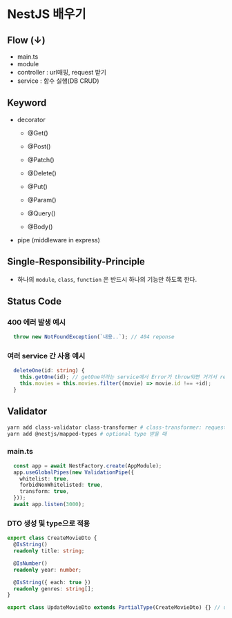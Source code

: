 # NestJS 배우기

## Flow (↓)

- main.ts
- module
- controller : url매핑, request 받기
- service : 함수 실행(DB CRUD)

## Keyword

- decorator
  - @Get()
  - @Post()
  - @Patch()
  - @Delete()
  - @Put()

  - @Param()
  - @Query()
  - @Body()


- pipe (middleware in express)

## Single-Responsibility-Principle

- 하나의 `module`, `class`, `function` 은 반드시 하나의 기능만 하도록 한다.

## Status Code

### 400 에러 발생 예시

```ts
  throw new NotFoundException(`내용..`); // 404 reponse
```

### 여러 service 간 사용 예시

```ts
  deleteOne(id: string) {
    this.getOne(id); // getOne이라는 service에서 Error가 throw되면 거기서 response 반환
    this.movies = this.movies.filter((movie) => movie.id !== +id);
  }
```

## Validator

```bash
yarn add class-validator class-transformer # class-transformer: request로 전달받는 것은 모두 string임, 그것을 변환 시켜서 받음
yarn add @nestjs/mapped-types # optional type 받을 때 
```

### main.ts

```ts
  const app = await NestFactory.create(AppModule);
  app.useGlobalPipes(new ValidationPipe({
    whitelist: true,
    forbidNonWhitelisted: true,
    transform: true,
  }));
  await app.listen(3000);
```

### DTO 생성 및 type으로 적용

```ts
export class CreateMovieDto {
  @IsString()
  readonly title: string;

  @IsNumber()
  readonly year: number;

  @IsString({ each: true })
  readonly genres: string[];
}
```

```ts
export class UpdateMovieDto extends PartialType(CreateMovieDto) {} // update 시 사용
```